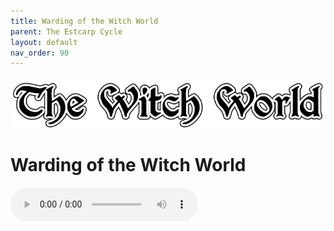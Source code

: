 ```yaml
---
title: Warding of the Witch World
parent: The Estcarp Cycle
layout: default
nav_order: 90
---
```


![Witch World](../../assets/img/swiat_czarownic.png "Witch World")

# Warding of the Witch World

<audio controls>
	 <source src="../../assets/mp3/godai_w_swiecie_czarownic_odcinek_35.mp3" type="audio/mpeg">
		Your browser does not support the audio element.
</audio> 
